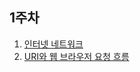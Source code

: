 ## 1주차 
01. [인터넷 네트워크](https://successful-gauge-e26.notion.site/HTTP-01-f23cc742dc304985a83d2acc0ce64d8f)
02. [URI와 웹 브라우저 요청 흐름](https://successful-gauge-e26.notion.site/HTTP-02-URI-3b1f0e2e775f4e918bb46a0b827f6439)
